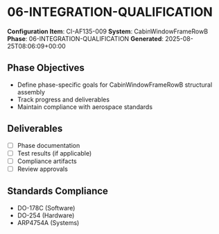 # 06-INTEGRATION-QUALIFICATION

**Configuration Item**: CI-AF135-009
**System**: CabinWindowFrameRowB
**Phase**: 06-INTEGRATION-QUALIFICATION
**Generated**: 2025-08-25T08:06:09+00:00

## Phase Objectives
- Define phase-specific goals for CabinWindowFrameRowB structural assembly
- Track progress and deliverables
- Maintain compliance with aerospace standards

## Deliverables
- [ ] Phase documentation
- [ ] Test results (if applicable)
- [ ] Compliance artifacts
- [ ] Review approvals

## Standards Compliance
- DO-178C (Software)
- DO-254 (Hardware)
- ARP4754A (Systems)

